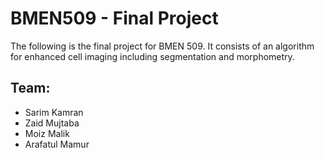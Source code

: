 # BMEN509 - Final Project
The following is the final project for BMEN 509. It consists of an algorithm for enhanced cell imaging including segmentation and morphometry.

## Team:
- Sarim Kamran
- Zaid Mujtaba
- Moiz Malik
- Arafatul Mamur

